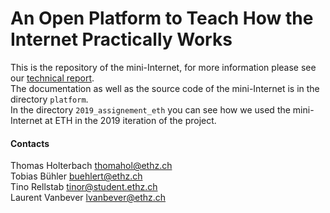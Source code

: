 # An Open Platform to Teach How the Internet Practically Works

This is the repository of the mini-Internet, for more information please see our [technical report]( https://arxiv.org/pdf/1912.02031.pdf). \
The documentation as well as the source code of the mini-Internet is in the directory `platform`. \
In the directory `2019_assignement_eth` you can see how we used the mini-Internet at ETH in the 2019 iteration of the project.

#### Contacts

Thomas Holterbach <thomahol@ethz.ch> \
Tobias Bühler <buehlert@ethz.ch> \
Tino Rellstab <tinor@student.ethz.ch> \
Laurent Vanbever <lvanbever@ethz.ch>
